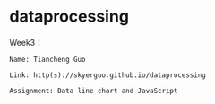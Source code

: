 # dataprocessing

Week3：
	
	Name: Tiancheng Guo
	
	Link: http(s)://skyerguo.github.io/dataprocessing
	
	Assignment: Data line chart and JavaScript
